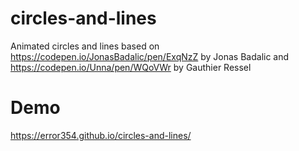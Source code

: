 # circles-and-lines
Animated circles and lines based on https://codepen.io/JonasBadalic/pen/ExqNzZ by Jonas Badalic and https://codepen.io/Unna/pen/WQoVWr by Gauthier Ressel

# Demo
https://error354.github.io/circles-and-lines/
